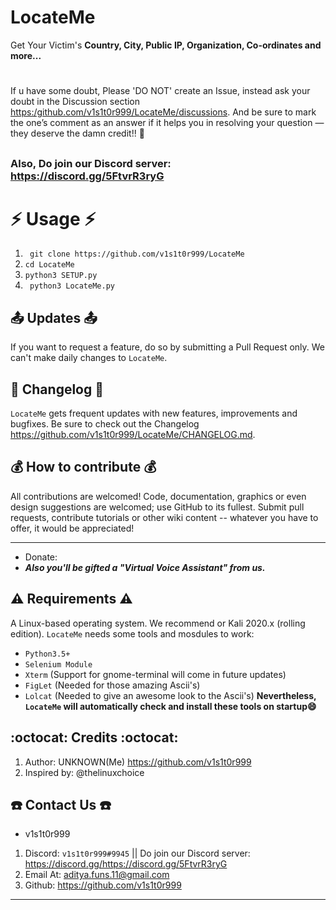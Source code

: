 # LocateMe
Get Your Victim's **Country, City, Public IP, Organization, Co-ordinates and more...**
#
If u have some doubt, Please 'DO NOT' create an Issue, instead ask your doubt in the Discussion section <https:/github.com/v1s1t0r999/LocateMe/discussions>. And be sure to mark the one’s comment as an answer if it helps you in resolving your question — they deserve the damn credit!! :tada:  
##
### Also, Do join our Discord server: <https://discord.gg/5FtvrR3ryG> 
# :zap: Usage :zap:
1. ``` git clone https://github.com/v1s1t0r999/LocateMe```
2. ``` cd LocateMe ```
3. ``` python3 SETUP.py ```
4. ``` python3 LocateMe.py```
##
## :outbox_tray: Updates :outbox_tray:
If you want to request a feature, do so by submitting a Pull Request only. We can't make daily changes to `LocateMe`.
##
## :page_facing_up: Changelog :page_facing_up:
`LocateMe` gets frequent updates with new features, improvements and bugfixes.
Be sure to check out the Changelog <https://github.com/v1s1t0r999/LocateMe/CHANGELOG.md>.
##
## :moneybag: How to contribute :moneybag:
All contributions are welcomed! Code, documentation, graphics or even design suggestions are welcomed; use GitHub to its fullest. Submit pull requests, contribute tutorials or other wiki content -- whatever you have to offer, it would be appreciated!
*** ***
- Donate: <LINK-TO-BE-MADE>  
- ***Also you'll be gifted a "Virtual Voice Assistant" from us.***
##
## :warning: Requirements :warning:
A Linux-based operating system. We recommend or Kali 2020.x (rolling edition). `LocateMe` needs some tools and mosdules to work:
  - `Python3.5+`
  - `Selenium Module`
  - `Xterm` (Support for gnome-terminal will come in future updates)
  - `FigLet` (Needed for those amazing Ascii's)
  - `Lolcat` (Needed to give an awesome look to the Ascii's)
**Nevertheless, `LocateMe` will automatically check and install these tools on startup😄**


##
## :octocat: Credits :octocat:
1. Author: UNKNOWN(Me) <https://github.com/v1s1t0r999>
2. Inspired by: @thelinuxchoice
##
## :phone: Contact Us :phone:

- v1s1t0r999
1. Discord: `v1s1t0r999#9945` || Do join our Discord server: <https://discord.gg/https://discord.gg/5FtvrR3ryG>
2. Email At: [aditya.funs.11@gmail.com]
3. Github: <https://github.com/v1s1t0r999>

---
[aditya.funs.11@gmail.com]: mailto:aditya.funs.11@gmail.com
